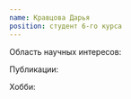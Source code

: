 ```yaml
---
name: Кравцова Дарья
position: студент 6-го курса
---
```


Область научных интересов: 

Публикации:

Хобби: 
